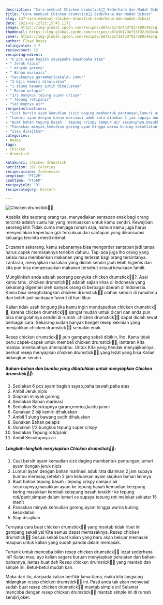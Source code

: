 ```yaml
---
description: "Cara membuat Chicken drumstick🍗🍗 Sederhana dan Mudah Dibuat"
title: "Cara membuat Chicken drumstick🍗🍗 Sederhana dan Mudah Dibuat"
slug: 637-cara-membuat-chicken-drumstick-sederhana-dan-mudah-dibuat
date: 2021-01-15T21:15:45.117Z
image: https://img-global.cpcdn.com/recipes/a07a5b173ef33f92/680x482cq70/chicken-drumstick🍗🍗-foto-resep-utama.jpg
thumbnail: https://img-global.cpcdn.com/recipes/a07a5b173ef33f92/680x482cq70/chicken-drumstick🍗🍗-foto-resep-utama.jpg
cover: https://img-global.cpcdn.com/recipes/a07a5b173ef33f92/680x482cq70/chicken-drumstick🍗🍗-foto-resep-utama.jpg
author: Floyd Reyes
ratingvalue: 4.7
reviewcount: 12
recipeingredient:
- "6 pcs ayam bagian sayappaha bawahpaha atas"
- " Jeruk nipis"
- " minyak goreng"
- " Bahan marinasi"
- "Secukupnya garammericakaldu jamur"
- "2 biji kemiri dihaluskan"
- "1 siung bawang putih dihaluskan"
- " Bahan pelapis"
- "1/2 bungkus tepung super crispy"
- " Tepung rotipanir"
- "Secukupnya air"
recipeinstructions:
- "Cuci bersih ayam kemudian sisit daging membentuk pentungan,lumuri ayam dengan jeruk nipis"
- "Lumuri ayam dengan bahan marinasi aduk rata diamkan 2 jam supaya bumbu meresap,setelah 2 jam keluarkan ayam siapkan bahan lainnya"
- "Buat bahan tepung basah : tepung crispy campur air secukupnya,masukkan ayam ke tepung basah kemudian ketepung kering masukkan kembali ketepung basah terakhir ke tepung roti/panir,simpan dalam lemari es supaya tepung roti melekat sekiatar 15 menit"
- "Panaskan minyak,kemudian goreng ayam hingga warna kuning kecoklatan"
- "Siap disajikan"
categories:
- Resep
tags:
- chicken
- drumstick

katakunci: chicken drumstick 
nutrition: 207 calories
recipecuisine: Indonesian
preptime: "PT12M"
cooktime: "PT56M"
recipeyield: "3"
recipecategory: Dessert

---
```



![Chicken drumstick🍗🍗](https://img-global.cpcdn.com/recipes/a07a5b173ef33f92/680x482cq70/chicken-drumstick🍗🍗-foto-resep-utama.jpg)

Apabila kita seorang orang tua, menyediakan santapan enak bagi orang tercinta adalah suatu hal yang memuaskan untuk kamu sendiri. Kewajiban seorang istri Tidak cuma menjaga rumah saja, namun kamu juga harus menyediakan keperluan gizi tercukupi dan santapan yang dikonsumsi keluarga tercinta mesti nikmat.

Di zaman  sekarang, kamu sebenarnya bisa mengorder santapan jadi tanpa harus capek memasaknya terlebih dahulu. Tapi ada juga lho orang yang selalu mau memberikan makanan yang terlezat bagi orang tercintanya. Lantaran, menyajikan masakan yang diolah sendiri jauh lebih higienis dan kita pun bisa menyesuaikan makanan tersebut sesuai kesukaan famili. 



Mungkinkah anda adalah seorang penyuka chicken drumstick🍗🍗?. Asal kamu tahu, chicken drumstick🍗🍗 adalah sajian khas di Indonesia yang sekarang digemari oleh banyak orang di berbagai daerah di Indonesia. Kamu bisa menghidangkan chicken drumstick🍗🍗 olahan sendiri di rumahmu dan boleh jadi santapan favorit di hari libur.

Kalian tidak usah bingung jika kamu ingin mendapatkan chicken drumstick🍗🍗, karena chicken drumstick🍗🍗 sangat mudah untuk dicari dan anda pun bisa mengolahnya sendiri di rumah. chicken drumstick🍗🍗 dapat diolah lewat berbagai cara. Sekarang sudah banyak banget resep kekinian yang menjadikan chicken drumstick🍗🍗 semakin enak.

Resep chicken drumstick🍗🍗 pun gampang sekali dibikin, lho. Kamu tidak perlu capek-capek untuk membeli chicken drumstick🍗🍗, lantaran Kita mampu membuatnya ditempatmu. Untuk Kita yang hendak menyajikannya, berikut resep menyajikan chicken drumstick🍗🍗 yang lezat yang bisa Kalian hidangkan sendiri.

<!--inarticleads1-->

##### Bahan-bahan dan bumbu yang dibutuhkan untuk menyiapkan Chicken drumstick🍗🍗:

1. Sediakan 6 pcs ayam bagian sayap,paha bawah,paha atas
1. Ambil  Jeruk nipis
1. Siapkan  minyak goreng
1. Sediakan  Bahan marinasi
1. Sediakan Secukupnya garam,merica,kaldu jamur
1. Gunakan 2 biji kemiri dihaluskan
1. Ambil 1 siung bawang putih dihaluskan
1. Gunakan  Bahan pelapis
1. Gunakan 1/2 bungkus tepung super crispy
1. Sediakan  Tepung roti/panir
1. Ambil Secukupnya air




<!--inarticleads2-->

##### Langkah-langkah menyiapkan Chicken drumstick🍗🍗:

1. Cuci bersih ayam kemudian sisit daging membentuk pentungan,lumuri ayam dengan jeruk nipis
1. Lumuri ayam dengan bahan marinasi aduk rata diamkan 2 jam supaya bumbu meresap,setelah 2 jam keluarkan ayam siapkan bahan lainnya
1. Buat bahan tepung basah : tepung crispy campur air secukupnya,masukkan ayam ke tepung basah kemudian ketepung kering masukkan kembali ketepung basah terakhir ke tepung roti/panir,simpan dalam lemari es supaya tepung roti melekat sekiatar 15 menit
1. Panaskan minyak,kemudian goreng ayam hingga warna kuning kecoklatan
1. Siap disajikan




Ternyata cara buat chicken drumstick🍗🍗 yang mantab tidak ribet ini gampang sekali ya! Kita semua dapat memasaknya. Resep chicken drumstick🍗🍗 Sesuai sekali buat kalian yang baru akan belajar memasak maupun untuk kalian yang sudah pandai dalam memasak.

Tertarik untuk mencoba bikin resep chicken drumstick🍗🍗 lezat sederhana ini? Kalau mau, ayo kalian segera buruan menyiapkan peralatan dan bahan-bahannya, lantas buat deh Resep chicken drumstick🍗🍗 yang mantab dan simple ini. Betul-betul mudah kan. 

Maka dari itu, daripada kalian berfikir lama-lama, maka kita langsung hidangkan resep chicken drumstick🍗🍗 ini. Pasti anda tak akan menyesal sudah buat resep chicken drumstick🍗🍗 mantab simple ini! Selamat mencoba dengan resep chicken drumstick🍗🍗 mantab simple ini di rumah sendiri,oke!.

